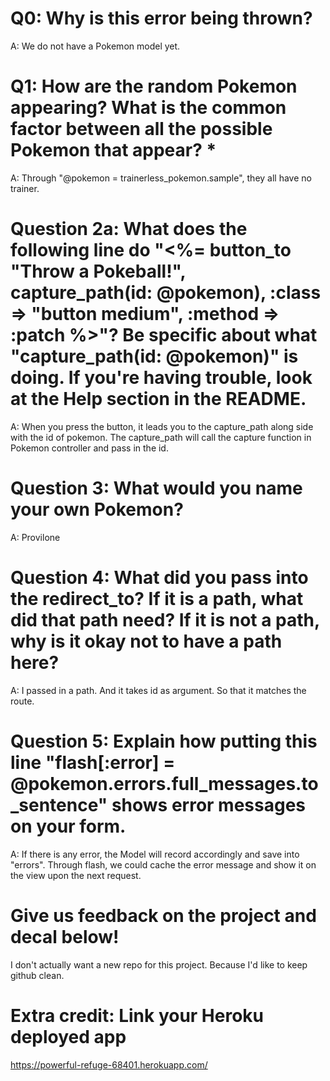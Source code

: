 # Q0: Why is this error being thrown?

  A: We do not have a Pokemon model yet.

# Q1: How are the random Pokemon appearing? What is the common factor between all the possible Pokemon that appear? *

  A: Through "@pokemon = trainerless_pokemon.sample", they all have no trainer.

# Question 2a: What does the following line do "<%= button_to "Throw a Pokeball!", capture_path(id: @pokemon), :class => "button medium", :method => :patch %>"? Be specific about what "capture_path(id: @pokemon)" is doing. If you're having trouble, look at the Help section in the README.

  A: When you press the button, it leads you to the capture_path along side with the id of pokemon. The capture_path will call the capture function in Pokemon controller and pass in the id.

# Question 3: What would you name your own Pokemon?

  A: Provilone

# Question 4: What did you pass into the redirect_to? If it is a path, what did that path need? If it is not a path, why is it okay not to have a path here?

  A: I passed in a path. And it takes id as argument. So that it matches the route.

# Question 5: Explain how putting this line "flash[:error] = @pokemon.errors.full_messages.to_sentence" shows error messages on your form.

  A: If there is any error, the Model will record accordingly and save into "errors".
     Through flash, we could cache the error message and show it on the view upon the next request.

# Give us feedback on the project and decal below!

  I don't actually want a new repo for this project. Because I'd like to keep github clean.
# Extra credit: Link your Heroku deployed app

  https://powerful-refuge-68401.herokuapp.com/